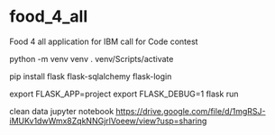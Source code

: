 # food_4_all
Food 4 all application for IBM call for Code contest

python -m venv venv
. venv/Scripts/activate



pip install flask flask-sqlalchemy flask-login


[//]: # (export FLASK_APP=application)
export FLASK_APP=project
export FLASK_DEBUG=1
flask run

clean data jupyter notebook
https://drive.google.com/file/d/1mgRSJ-iMUKv1dwWmx8ZqkNNGjrlVoeew/view?usp=sharing